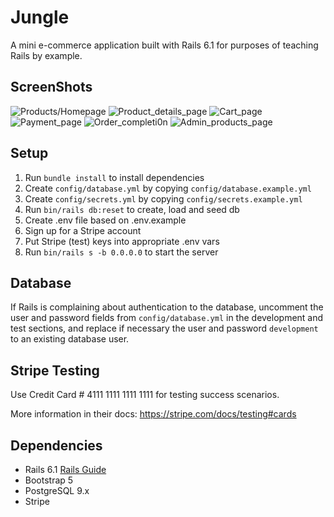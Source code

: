 # Jungle

A mini e-commerce application built with Rails 6.1 for purposes of teaching Rails by example.

## ScreenShots
![Products/Homepage](./public/docs/Screen%20Shot%202022-10-26%20at%204.48.03%20PM.png)
![Product_details_page](./public/docs/Product_detail_page.png)
![Cart_page](./public/docs/Cart_page.png)
![Payment_page](./public/docs/Payment_details.png)
![Order_completi0n](./public/docs/Order_completion_page.png)
![Admin_products_page](./public/docs/Admin_all_products_page.png)

## Setup

1. Run `bundle install` to install dependencies
2. Create `config/database.yml` by copying `config/database.example.yml`
3. Create `config/secrets.yml` by copying `config/secrets.example.yml`
4. Run `bin/rails db:reset` to create, load and seed db
5. Create .env file based on .env.example
6. Sign up for a Stripe account
7. Put Stripe (test) keys into appropriate .env vars
8. Run `bin/rails s -b 0.0.0.0` to start the server

## Database

If Rails is complaining about authentication to the database, uncomment the user and password fields from `config/database.yml` in the development and test sections, and replace if necessary the user and password `development` to an existing database user.

## Stripe Testing

Use Credit Card # 4111 1111 1111 1111 for testing success scenarios.

More information in their docs: <https://stripe.com/docs/testing#cards>

## Dependencies

- Rails 6.1 [Rails Guide](http://guides.rubyonrails.org/v6.1/)
- Bootstrap 5
- PostgreSQL 9.x
- Stripe
